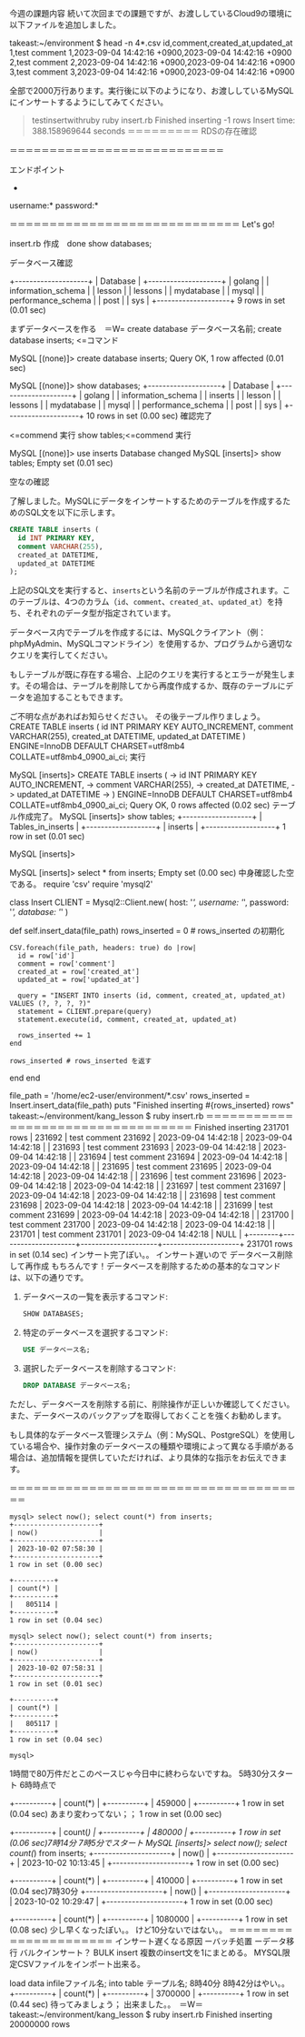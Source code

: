 今週の課題内容
続いて次回までの課題ですが、お渡ししているCloud9の環境に以下ファイルを追加しました。

takeast:~/environment $ head -n 4*.csv 
id,comment,created_at,updated_at
1,test comment 1,2023-09-04 14:42:16 +0900,2023-09-04 14:42:16 +0900
2,test comment 2,2023-09-04 14:42:16 +0900,2023-09-04 14:42:16 +0900
3,test comment 3,2023-09-04 14:42:16 +0900,2023-09-04 14:42:16 +0900

全部で2000万行あります。実行後に以下のようになり、お渡ししているMySQLにインサートするようにしてみてください。

>  testinsertwithruby ruby insert.rb 
Finished inserting -1 rows
Insert time: 388.158969644 seconds
＝＝＝＝＝＝＝＝＝
RDSの存在確認

＝＝＝＝＝＝＝＝＝＝＝＝＝＝＝＝＝＝＝＝＝＝＝＝＝＝＝

エンドポイント

*
username:*
password:*

＝＝＝＝＝＝＝＝＝＝＝＝＝＝＝＝＝＝＝＝＝＝＝＝＝＝＝＝＝
Let's go!

insert.rb 作成　done
show databases;

データベース確認

+--------------------+
| Database           |
+--------------------+
| golang             |
| information_schema |
| lesson             |
| lessons            |
| mydatabase         |
| mysql              |
| performance_schema |
| post               |
| sys                |
+--------------------+
9 rows in set (0.01 sec)

まずデータベースを作る　＝W=
create database データベース名前;
create database inserts; <=コマンド

MySQL [(none)]> create database inserts;
Query OK, 1 row affected (0.01 sec)


MySQL [(none)]> show databases;
+--------------------+
| Database           |
+--------------------+
| golang             |
| information_schema |
| inserts            |
| lesson             |
| lessons            |
| mydatabase         |
| mysql              |
| performance_schema |
| post               |
| sys                |
+--------------------+
10 rows in set (0.00 sec)
確認完了

  <=commend 実行
show tables;<=commend 実行

MySQL [(none)]> use inserts
Database changed
MySQL [inserts]> show tables;
Empty set (0.01 sec)

空なの確認

了解しました。MySQLにデータをインサートするためのテーブルを作成するためのSQL文を以下に示します。

```sql
CREATE TABLE inserts (
  id INT PRIMARY KEY,
  comment VARCHAR(255),
  created_at DATETIME,
  updated_at DATETIME
);
```

上記のSQL文を実行すると、`inserts`という名前のテーブルが作成されます。このテーブルは、4つのカラム（`id`、`comment`、`created_at`、`updated_at`）を持ち、それぞれのデータ型が指定されています。

データベース内でテーブルを作成するには、MySQLクライアント（例：phpMyAdmin、MySQLコマンドライン）を使用するか、プログラムから適切なクエリを実行してください。

もしテーブルが既に存在する場合、上記のクエリを実行するとエラーが発生します。その場合は、テーブルを削除してから再度作成するか、既存のテーブルにデータを追加することもできます。

ご不明な点があればお知らせください。
その後テーブル作りましょう。
CREATE TABLE inserts (
    id INT PRIMARY KEY AUTO_INCREMENT,
    comment VARCHAR(255),
    created_at DATETIME,
    updated_at DATETIME
) ENGINE=InnoDB DEFAULT CHARSET=utf8mb4 COLLATE=utf8mb4_0900_ai_ci;
実行

MySQL [inserts]> CREATE TABLE inserts (
    ->     id INT PRIMARY KEY AUTO_INCREMENT,
    ->     comment VARCHAR(255),
    ->     created_at DATETIME,
    ->     updated_at DATETIME
    -> ) ENGINE=InnoDB DEFAULT CHARSET=utf8mb4 COLLATE=utf8mb4_0900_ai_ci;
Query OK, 0 rows affected (0.02 sec)
テーブル作成完了。
MySQL [inserts]> show tables;
+-------------------+
| Tables_in_inserts |
+-------------------+
| inserts           |
+-------------------+
1 row in set (0.01 sec)

MySQL [inserts]> 

MySQL [inserts]> select * from inserts;
Empty set (0.00 sec)
中身確認した空である。
require 'csv'
require 'mysql2'

class Insert
  CLIENT = Mysql2::Client.new(
    host: '*',
    username: '*',
    password: '*',
    database: '*'
  )

  def self.insert_data(file_path)
    rows_inserted = 0 # rows_inserted の初期化

    CSV.foreach(file_path, headers: true) do |row|
      id = row['id']
      comment = row['comment']
      created_at = row['created_at']
      updated_at = row['updated_at']

      query = "INSERT INTO inserts (id, comment, created_at, updated_at) VALUES (?, ?, ?, ?)"
      statement = CLIENT.prepare(query)
      statement.execute(id, comment, created_at, updated_at)

      rows_inserted += 1
    end

    rows_inserted # rows_inserted を返す
  end
end

file_path = '/home/ec2-user/environment/*.csv'
rows_inserted = Insert.insert_data(file_path)
puts "Finished inserting #{rows_inserted} rows"
takeast:~/environment/kang_lesson $ ruby insert.rb
＝＝＝＝＝＝＝＝＝＝＝＝＝＝＝＝＝＝＝＝＝＝＝＝＝＝＝＝＝＝＝＝＝＝
Finished inserting 231701 rows
| 231692 | test comment 231692 | 2023-09-04 14:42:18 | 2023-09-04 14:42:18 |
| 231693 | test comment 231693 | 2023-09-04 14:42:18 | 2023-09-04 14:42:18 |
| 231694 | test comment 231694 | 2023-09-04 14:42:18 | 2023-09-04 14:42:18 |
| 231695 | test comment 231695 | 2023-09-04 14:42:18 | 2023-09-04 14:42:18 |
| 231696 | test comment 231696 | 2023-09-04 14:42:18 | 2023-09-04 14:42:18 |
| 231697 | test comment 231697 | 2023-09-04 14:42:18 | 2023-09-04 14:42:18 |
| 231698 | test comment 231698 | 2023-09-04 14:42:18 | 2023-09-04 14:42:18 |
| 231699 | test comment 231699 | 2023-09-04 14:42:18 | 2023-09-04 14:42:18 |
| 231700 | test comment 231700 | 2023-09-04 14:42:18 | 2023-09-04 14:42:18 |
| 231701 | test comment 231701 | 2023-09-04 14:42:18 | NULL                |
+--------+---------------------+---------------------+---------------------+
231701 rows in set (0.14 sec)
インサート完了ぽい。。
インサート遅いので
データベース削除して再作成
もちろんです！データベースを削除するための基本的なコマンドは、以下の通りです。

1. データベースの一覧を表示するコマンド:
   ```sql
   SHOW DATABASES;
   ```

2. 特定のデータベースを選択するコマンド:
   ```sql
   USE データベース名;
   ```

3. 選択したデータベースを削除するコマンド:
   ```sql
   DROP DATABASE データベース名;
   ```

ただし、データベースを削除する前に、削除操作が正しいか確認してください。また、データベースのバックアップを取得しておくことを強くお勧めします。

もし具体的なデータベース管理システム（例：MySQL、PostgreSQL）を使用している場合や、操作対象のデータベースの種類や環境によって異なる手順がある場合は、追加情報を提供していただければ、より具体的な指示をお伝えできます。

＝＝＝＝＝＝＝＝＝＝＝＝＝＝＝＝＝＝＝＝＝＝＝＝＝＝＝＝＝＝＝＝＝＝＝＝＝＝

```
mysql> select now(); select count(*) from inserts;
+---------------------+
| now()               |
+---------------------+
| 2023-10-02 07:58:30 |
+---------------------+
1 row in set (0.00 sec)

+----------+
| count(*) |
+----------+
|   805114 |
+----------+
1 row in set (0.04 sec)

mysql> select now(); select count(*) from inserts;
+---------------------+
| now()               |
+---------------------+
| 2023-10-02 07:58:31 |
+---------------------+
1 row in set (0.01 sec)

+----------+
| count(*) |
+----------+
|   805117 |
+----------+
1 row in set (0.04 sec)

mysql> 
```

1時間で80万件だとこのペースじゃ今日中に終わらないですね。
5時30分スタート
6時時点で

+----------+
| count(*) |
+----------+
|   459000 |
+----------+
1 row in set (0.04 sec)
あまり変わってない；；
1 row in set (0.00 sec)

+----------+
| count(*) |
+----------+
|   480000 |
+----------+
1 row in set (0.06 sec)7時14分
7時5分でスタート
MySQL [inserts]> select now(); select count(*) from inserts;
+---------------------+
| now()               |
+---------------------+
| 2023-10-02 10:13:45 |
+---------------------+
1 row in set (0.00 sec)

+----------+
| count(*) |
+----------+
|   410000 |
+----------+
1 row in set (0.04 sec)7時30分
+---------------------+
| now()               |
+---------------------+
| 2023-10-02 10:29:47 |
+---------------------+
1 row in set (0.00 sec)

+----------+
| count(*) |
+----------+
|  1080000 |
+----------+
1 row in set (0.08 sec)
少し早くなったぽい。。
けど10分ないではない。。
＝＝＝＝＝＝＝＝＝＝＝＝＝＝＝＝＝＝＝＝＝
インサート遅くなる原因
ーバッチ処置
ーデータ移行
バルクインサート？
BULK insert
複数のinsert文を1にまとめる。
MYSQL限定CSVファイルをインポート出来る。

load data infileファイル名;
into table テープル名;
8時40分
8時42分はやい。。
+----------+
| count(*) |
+----------+
|  3700000 |
+----------+
1 row in set (0.44 sec)
待ってみましょう；
出来ました。。　＝W＝
takeast:~/environment/kang_lesson $ ruby insert.rb
Finished inserting 20000000 rows